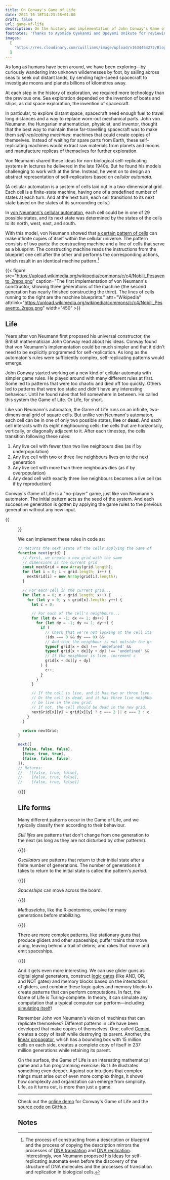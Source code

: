 ```yaml
---
title: On Conway's Game of Life
date: 2021-10-16T14:23:28+01:00
draft: false
url: game-of-life
description: On the history and implementation of John Conway's Game of Life
footnotes: 'Thanks to Ayomide Oyekanmi and Opeyemi Onikute for reviewing drafts of this.'
images:
  [
    'https://res.cloudinary.com/cwilliams/image/upload/v1634464272/Blog/pexels-photo-2102850.jpg',
  ]
---
```


As long as humans have been around, we have been exploring—by curiously wandering into unknown wildernesses by foot, by sailing across seas to seek out distant lands, by sending high-speed spacecraft to investigate moons and planets billions of kilometres away.

At each step in the history of exploration, we required more technology than the previous one. Sea exploration depended on the invention of boats and ships, as did space exploration, the invention of spacecraft.

In particular, to explore distant space, spacecraft need enough fuel to travel long distances and a way to replace worn-out mechanical parts. John von Neumann, the Hungarian mathematician, physicist, and inventor, thought that the best way to maintain these far-travelling spacecraft was to make them _self-replicating machines_: machines that could create copies of themselves. Instead of waiting for spare parts from Earth, these self-replicating machines would extract raw materials from planets and moons and manufacture replicas of themselves for further exploration.

Von Neumann shared these ideas for non-biological self-replicating systems in lectures he delivered in the late 1940s. But he found his models challenging to work with at the time. Instead, he went on to design an abstract representation of self-replicators based on _cellular automata_.

(A cellular automaton is a system of cells laid out in a two-dimensional grid. Each cell is a finite-state machine, having one of a predefined number of states at each turn. And at the next turn, each cell transitions to its next state based on the states of its surrounding cells.)

In [von Neumann's cellular automaton](https://en.wikipedia.org/wiki/Von_Neumann_cellular_automaton), each cell could be in one of 29 possible states, and its next state was determined by the states of the cells to its north, west, east, and south.

With this model, von Neumann showed that [a certain pattern of cells](https://en.wikipedia.org/wiki/Von_Neumann_universal_constructor) can make infinite copies of itself within the cellular universe. The pattern consists of two parts: the constructing machine and a line of cells that serve as a blueprint. The constructing machine reads the instructions from the blueprint one cell after the other and performs the corresponding actions, which result in an identical machine pattern.[^djd]

[^djd]: The process of constructing from a description or blueprint and the process of copying the description mirrors the processes of [DNA translation](https://en.wikipedia.org/wiki/Translation_%28biology%29) and [DNA replication](https://en.wikipedia.org/wiki/DNA_replication). Interestingly, von Neumann proposed his ideas for self-replicating automata even before the discovery of the structure of DNA molecules and the processes of translation and replication in biological cells.

{{< figure src="https://upload.wikimedia.org/wikipedia/commons/c/c4/Nobili_Pesavento_2reps.png" caption="The first implementation of von Neumann's constructor, showing three generations of the machine (the second generation has nearly finished constructing the third). The lines of cells running to the right are the machine blueprints." attr="Wikipedia" attrlink="https://upload.wikimedia.org/wikipedia/commons/c/c4/Nobili_Pesavento_2reps.png" width="450" >}}

## Life

Years after von Neumann first proposed his universal constructor, the British mathematician John Conway read about his ideas. Conway found that von Neumann's implementation could be much simpler and that it didn't need to be explicitly programmed for self-replication. As long as the automaton's rules were sufficiently complex, self-replicating patterns would emerge.

John Conway started working on a new kind of cellular automata with simpler game rules. He played around with many different rules at first. Some led to patterns that were too chaotic and died off too quickly. Others led to patterns that were too static and didn't have any interesting behaviour. Until he found rules that fell somewhere in between. He called this system the Game of Life. Or Life, for short.

Like von Neumann's automaton, the Game of Life runs on an infinite, two-dimensional grid of square cells. But unlike von Neumann's automaton, each cell can be in one of only two possible states, **live** or **dead**. And each cell interacts with its eight neighbouring cells: the cells that are horizontally, vertically, or diagonally adjacent to it. After each timestep, the cells transition following these rules:

1. Any live cell with fewer than two live neighbours dies (as if by underpopulation)
2. Any live cell with two or three live neighbours lives on to the next generation
3. Any live cell with more than three neighbours dies (as if by overpopulation)
4. Any dead cell with exactly three live neighbours becomes a live cell (as if by reproduction)

Conway's Game of Life is a "no-player" game, just like von Neumann's automaton. The initial pattern acts as the seed of the system. And each successive generation is gotten by applying the game rules to the previous generation without any new input.

{{<figure src="https://res.cloudinary.com/cwilliams/image/upload/v1634496238/Blog/Game%20of%20Life.png" caption="Four generations of the Game of Life shown, with live cells shown in black and dead cells in white. At each generation, we check for the number of neighbours each cell has. Then, we apply the game rules to find the next generation.">}}

We can implement these rules in code as:

```javascript
// Returns the next state of the cells applying the Game of Life rules
function next(grid) {
  // First, we create a new grid with the same
  // dimensions as the current grid
  const nextGrid = new Array(grid.length);
  for (let i = 0; i < grid.length; i++) {
    nextGrid[i] = new Array(grid[i].length);
  }

  // For each cell in the current grid...
  for (let x = 0; x < grid.length; x++) {
    for (let y = 0; y < grid[x].length; y++) {
      let c = 0;

      // For each of the cell's neighbours...
      for (let dx = -1; dx <= 1; dx++) {
        for (let dy = -1; dy <= 1; dy++) {
          if (
            // Check that we're not looking at the cell itself...
            !(dx === 0 && dy === 0) &&
            // And that the neighbour is not outside the grid
            typeof grid[x + dx] !== 'undefined' &&
            typeof grid[x + dx][y + dy] !== 'undefined' &&
            // If the neighbour is live, increment c
            grid[x + dx][y + dy]
          ) {
            c++;
          }
        }
      }

      // If the cell is live, and it has two or three live neighbours...
      // Or the cell is dead, and it has three live neighbours, it should
      // be live in the new grid.
      // If not, the cell should be dead in the new grid.
      nextGrid[x][y] = grid[x][y] ? c === 2 || c === 3 : c === 3;
    }
  }

  return nextGrid;
}

next([
  [false, false, false],
  [true, true, true],
  [false, false, false],
]);
// Returns:
//   [[false, true, false],
//    [false, true, false],
//    [false, true, false]]
```

{{<iframefigure src="https://chidiwilliams.github.io/conway-game-of-life/?size=lg&speed=0.5" caption="Click on a few cells to set the initial state, then click Play." height="750px" >}}

## Life forms

Many different patterns occur in the Game of Life, and we typically classify them according to their behaviour.

_Still lifes_ are patterns that don't change from one generation to the next (as long as they are not disturbed by other patterns).

{{<iframefigure src="https://chidiwilliams.github.io/conway-game-of-life/?init=18d-,18d-,7d-2l-4d-2l-3d-,2d-2l-2d-1l-2d-1l-2d-1l-2d-1l-2d-,2d-2l-3d-2l-4d-1l-1d-1l-2d-,14d-1l-3d-,18d-,4d-2l-4d-1l-7d-,4d-1l-1d-1l-2d-1l-1d-1l-6d-,5d-1l-4d-1l-7d-,18d-,18d-,&speed=2&random=false&clear=false&reset=true" caption="L-R: A block, a bee-hive, a loaf, a boat, and a tub" height="750px" >}}

_Oscillators_ are patterns that return to their initial state after a finite number of generations. The number of generations it takes to return to the initial state is called the pattern's _period_.

{{<iframefigure src="https://chidiwilliams.github.io/conway-game-of-life/?init=19d-,19d-,9d-1l-3d-2l-4d-,2d-3l-2d-1l-2d-1l-2d-1l-5d-,7d-1l-2d-1l-5d-1l-2d-,8d-1l-6d-2l-2d-,19d-,19d-,19d-,5d-3l-3d-3l-5d-,19d-,3d-1l-4d-1l-1d-1l-4d-1l-3d-,3d-1l-4d-1l-1d-1l-4d-1l-3d-,3d-1l-4d-1l-1d-1l-4d-1l-3d-,5d-3l-3d-3l-5d-,19d-,5d-3l-3d-3l-5d-,3d-1l-4d-1l-1d-1l-4d-1l-3d-,3d-1l-4d-1l-1d-1l-4d-1l-3d-,3d-1l-4d-1l-1d-1l-4d-1l-3d-,19d-,5d-3l-3d-3l-5d-,19d-,19d-,19d-,19d-,19d-,19d-,19d-,19d-,19d-,19d-,&speed=2&random=false&clear=false&reset=true" caption="Top, L-R: A blinker (period 2), a toad (period 2), and a beacon (period 2). Bottom: A pulsar (period 3)." height="750px" >}}

_Spaceships_ can move across the board.

{{<iframefigure src="https://chidiwilliams.github.io/conway-game-of-life/?init=35d-,35d-,3d-4l-28d-,2d-1l-3d-1l-28d-,6d-1l-28d-,2d-1l-2d-1l-29d-,35d-,35d-,35d-,4d-1l-24d-1l-5d-,5d-1l-22d-1l-6d-,3d-3l-22d-3l-4d-,35d-,35d-,35d-,35d-,35d-,35d-,35d-,35d-,35d-,35d-,35d-,35d-,35d-,35d-,35d-,35d-,35d-,35d-,35d-,&speed=2&random=false&clear=false&reset=true" caption="Top: A light-weight spaceship. Bottom: Two gliders collide." height="750px" >}}

_Methuselahs_, like the R-pentomino, evolve for many generations before stabilizing.

{{<iframefigure src="https://chidiwilliams.github.io/conway-game-of-life/?init=116d-,116d-,116d-,116d-,116d-,116d-,116d-,116d-,116d-,116d-,116d-,116d-,116d-,116d-,116d-,116d-,116d-,116d-,116d-,116d-,116d-,116d-,116d-,116d-,116d-,116d-,116d-,116d-,116d-,116d-,116d-,116d-,116d-,116d-,116d-,116d-,116d-,116d-,116d-,55d-2l-59d-,54d-2l-60d-,55d-1l-60d-,116d-,116d-,116d-,116d-,116d-,116d-,116d-,116d-,116d-,116d-,116d-,116d-,116d-,116d-,116d-,116d-,116d-,116d-,116d-,116d-,116d-,116d-,116d-,116d-,116d-,116d-,116d-,116d-,116d-,116d-,116d-,116d-,116d-,116d-,116d-,116d-,116d-,116d-,116d-,116d-,116d-,116d-,116d-,116d-,116d-,116d-,116d-,116d-,116d-,&speed=50&random=false&clear=false&reset=true" caption="L-R: The R-pentomino takes 1103 generations to stabilize" height="750px" >}}

There are more complex patterns, like stationary guns that produce gliders and other spaceships; puffer trains that move along, leaving behind a trail of debris; and rakes that move and emit spaceships.

{{<iframefigure src="https://chidiwilliams.github.io/conway-game-of-life/?init=90d-,26d-1l-63d-,24d-1l-1d-1l-63d-,14d-2l-6d-2l-12d-2l-52d-,13d-1l-3d-1l-4d-2l-12d-2l-52d-,2d-2l-8d-1l-5d-1l-3d-2l-66d-,2d-2l-8d-1l-3d-1l-1d-2l-4d-1l-1d-1l-63d-,12d-1l-5d-1l-7d-1l-63d-,13d-1l-3d-1l-72d-,14d-2l-74d-,90d-,90d-,90d-,90d-,90d-,90d-,90d-,90d-,90d-,90d-,90d-,90d-,90d-,90d-,90d-,90d-,90d-,90d-,90d-,90d-,90d-,90d-,90d-,90d-,90d-,90d-,90d-,90d-,90d-,90d-,90d-,90d-,90d-,90d-,90d-,90d-,90d-,90d-,90d-,90d-,90d-,90d-,90d-,90d-,90d-,90d-,90d-,90d-,90d-,90d-,90d-,90d-,90d-,90d-,90d-,90d-,90d-,90d-,90d-,90d-,90d-,90d-,90d-,90d-,&speed=50&random=false&clear=false&reset=true" caption="L-R: A Gosper glider gun emitting gliders" height="750px" >}}

And it gets even more interesting. We can use glider guns as digital signal generators, construct [logic gates](https://youtu.be/vGWGeund3eA) (like AND, OR, and NOT gates) and memory blocks based on the interactions of gliders, and combine these logic gates and memory blocks to create patterns that can perform computations. In fact, the Game of Life is Turing-complete. In theory, it can simulate any computation that a typical computer can perform—including [simulating itself](https://youtu.be/xP5-iIeKXE8)!

Remember John von Neumann's vision of machines that can replicate themselves? Different patterns in Life have been developed that make copies of themselves. One, called [Gemini](https://youtu.be/A8B5MbHPlH0), creates a copy of itself while destroying its parent. Another, the [linear propagator](https://www.conwaylife.com/wiki/Linear_propagator), which has a bounding box with 15 million cells on each side, creates a complete copy of itself in 237 million generations while retaining its parent.

On the surface, the Game of Life is an interesting mathematical game and a fun programming exercise. But Life illustrates something even deeper. Against our intuitions that complex things must arise out of even more complex things, it shows how complexity and organization can emerge from simplicity. Life, as it turns out, is more than just a game.

---

Check out the [online demo](https://chidiwilliams.github.io/conway-game-of-life) for Conway's Game of Life and the [source code on GitHub](https://github.com/chidiwilliams/conway-game-of-life).

## Notes

